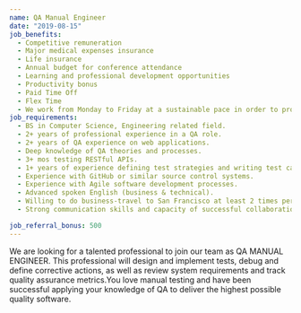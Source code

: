 ```yaml
---
name: QA Manual Engineer
date: "2019-08-15"
job_benefits:
  - Competitive remuneration
  - Major medical expenses insurance
  - Life insurance
  - Annual budget for conference attendance
  - Learning and professional development opportunities
  - Productivity bonus
  - Paid Time Off
  - Flex Time
  - We work from Monday to Friday at a sustainable pace in order to provide a good work/life balance
job_requirements:
  - BS in Computer Science, Engineering related field.
  - 2+ years of professional experience in a QA role.
  - 2+ years of QA experience on web applications.
  - Deep knowledge of QA theories and processes.
  - 3+ mos testing RESTful APIs.
  - 1+ years of experience defining test strategies and writing test cases.
  - Experience with GitHub or similar source control systems.
  - Experience with Agile software development processes.
  - Advanced spoken English (business & technical).
  - Willing to do business-travel to San Francisco at least 2 times per year.
  - Strong communication skills and capacity of successful collaboration with cross-functional teams.

job_referral_bonus: 500
---
```

We are looking for a talented professional to join our team as QA MANUAL ENGINEER. This professional will design and implement tests, debug and define corrective actions, as well as review system requirements and track quality assurance metrics.You love manual testing and have been successful applying your knowledge of QA to deliver the highest possible quality software.

